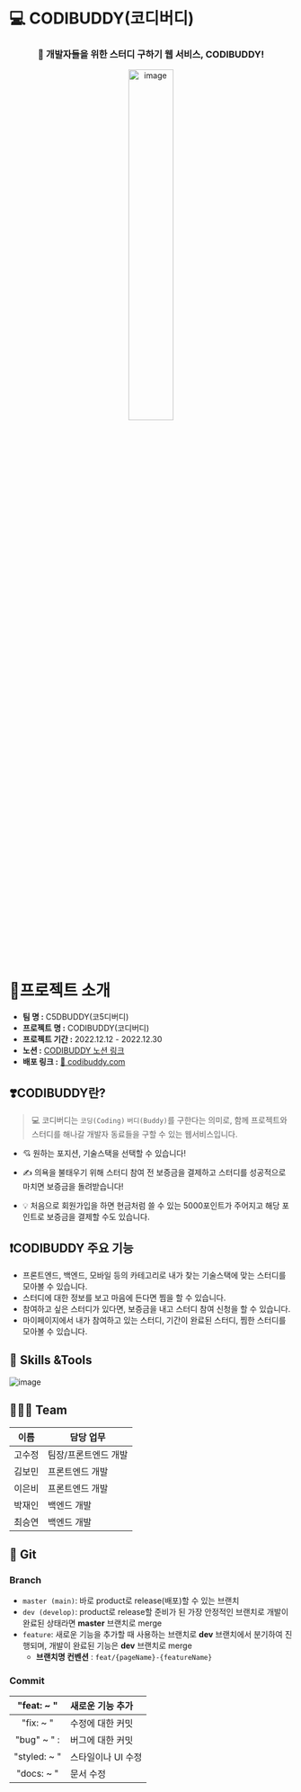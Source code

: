 # 💻 CODIBUDDY(코디버디)
<h3 align="center">📣 개발자들을 위한 스터디 구하기 웹 서비스, CODIBUDDY!</h3>

<div  align="center">
  <img width="40%" alt="image" src="https://user-images.githubusercontent.com/65716445/209968016-296f3cb0-0dd3-42a8-8239-8616f7a47b5d.png">
</div>
</br>


# 📍프로젝트 소개

- **팀 명 :**  C5DBUDDY(코5디버디)
- **프로젝트 명 :** CODIBUDDY(코디버디)
- **프로젝트 기간 :** 2022.12.12 - 2022.12.30
- **노션 :** [CODIBUDDY 노션 링크](https://www.notion.so/2-5e3c4fefd6524d8fbf96c394f9ade828)
- **배포 링크 :** [🤝 codibuddy.com](http://kdt-sw3-team05.elicecoding.com/)

## **❣️CODIBUDDY란?**

> 💻 코디버디는 `코딩(Coding)` `버디(Buddy)`를 구한다는 의미로, 함께 프로젝트와 스터디를 해나갈 개발자 동료들을 구할 수 있는 웹서비스입니다.
- 💘 원하는 포지션, 기술스택을 선택할 수 있습니다!
- ✍️ 의욕을 불태우기 위해 스터디 참여 전 보증금을 결제하고 스터디를 성공적으로 마치면 보증금을 돌려받습니다!

- ‍💡 처음으로 회원가입을 하면 현금처럼 쓸 수 있는 5000포인트가 주어지고 해당 포인트로 보증금을 결제할 수도 있습니다.

## **❗️CODIBUDDY 주요 기능**

- 프론트엔드, 백엔드, 모바일 등의 카테고리로 내가 찾는 기술스택에 맞는 스터디를 모아볼 수 있습니다.
- 스터디에 대한 정보를 보고 마음에 든다면 찜을 할 수 있습니다.
- 참여하고 싶은 스터디가 있다면, 보증금을 내고 스터디 참여 신청을 할 수 있습니다.
- 마이페이지에서 내가 참여하고 있는 스터디, 기간이 완료된 스터디, 찜한 스터디를 모아볼 수 있습니다.

##  **🔧 Skills &Tools**

![image](https://kdt-gitlab.elice.io/sw_track/class_03/web_project_2/team5/client/uploads/a390f48ada7d28450f9d93e93c1db757/image.png)

##  **👨‍👩‍👧‍ Team**

| 이름   | 담당 업무            |
| ------ | -------------------- |
| 고수정 | 팀장/프론트엔드 개발 |
| 김보민 | 프론트엔드 개발      |
| 이은비 | 프론트엔드 개발      |
| 박재인 | 백엔드 개발          |
| 최승연 | 백엔드 개발          |


##  **🌱 Git**

### Branch

- `master (main)`: 바로 product로 release(배포)할 수 있는 브랜치
- `dev (develop)`: product로 release할 준비가 된 가장 안정적인 브랜치로 개발이 완료된 상태라면 **master** 브랜치로 merge
- `feature`: 새로운 기능을 추가할 때 사용하는 브랜치로 **dev** 브랜치에서 분기하여 진행되며, 개발이 완료된 기능은 **dev** 브랜치로 merge
    - **브랜치명 컨벤션** : `feat/{pageName}-{featureName}` 

### Commit 
| "feat: ~ " | 새로운 기능 추가 |
| :---: | :--- |
| "fix: ~ " | 수정에 대한 커밋 |
| "bug" ~ " : | 버그에 대한 커밋
| "styled: ~ " | 스타일이나 UI 수정 |
| "docs: ~ " | 문서 수정 |
